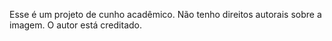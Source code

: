 Esse é um projeto de cunho acadêmico. Não tenho direitos autorais sobre a imagem. O autor está creditado.
